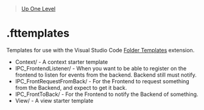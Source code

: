 > [Up One Level](../readme.md)

# .fttemplates

Templates for use with the Visual Studio Code [Folder Templates](https://marketplace.visualstudio.com/items?itemName=Huuums.vscode-fast-folder-structure) extension.

- Context/ - A context starter template
- IPC_FrontendListener/ - When you want to be able to register on the frontend to listen for events from the backend. Backend still must notify.
- IPC_FrontRequestFromBack/ - For the Frontend to request something from the Backend, and expect to get it back.
- IPC_FrontToBack/ - For the Frontend to notify the Backend of something.
- View/ - A view starter template